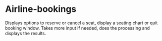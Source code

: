 # Airline-bookings
Displays options to reserve or cancel a seat, display a seating chart or quit booking window. Takes more input if needed, does the processing and displays the results.
